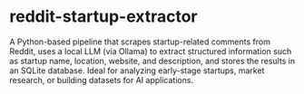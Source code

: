 # reddit-startup-extractor
A Python-based pipeline that scrapes startup-related comments from Reddit, uses a local LLM (via Ollama) to extract structured information such as startup name, location, website, and description, and stores the results in an SQLite database. Ideal for analyzing early-stage startups, market research, or building datasets for AI applications.
